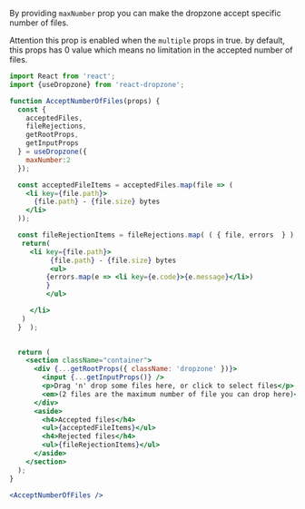 By providing `maxNumber` prop you can make the dropzone accept specific number of files.

Attention this prop is enabled when the `multiple` props in true.
by default, this props has 0 value which means no limitation in the accepted number of files.

```jsx harmony
import React from 'react';
import {useDropzone} from 'react-dropzone';

function AcceptNumberOfFiles(props) {
  const {
    acceptedFiles,
    fileRejections,
    getRootProps,
    getInputProps
  } = useDropzone({    
    maxNumber:2
  });

  const acceptedFileItems = acceptedFiles.map(file => (
    <li key={file.path}>
      {file.path} - {file.size} bytes
    </li>
  ));

  const fileRejectionItems = fileRejections.map( ( { file, errors  } ) => { 
   return(
     <li key={file.path}>
          {file.path} - {file.size} bytes
          <ul>
         {errors.map(e => <li key={e.code}>{e.message}</li>)
         }
         </ul>

     </li>
   ) 
  }  );
  

  return (
    <section className="container">
      <div {...getRootProps({ className: 'dropzone' })}>
        <input {...getInputProps()} />
        <p>Drag 'n' drop some files here, or click to select files</p>
        <em>(2 files are the maximum number of file you can drop here)</em>
      </div>
      <aside>
        <h4>Accepted files</h4>
        <ul>{acceptedFileItems}</ul>
        <h4>Rejected files</h4>
        <ul>{fileRejectionItems}</ul>
      </aside>
    </section>
  );
}

<AcceptNumberOfFiles />
```
